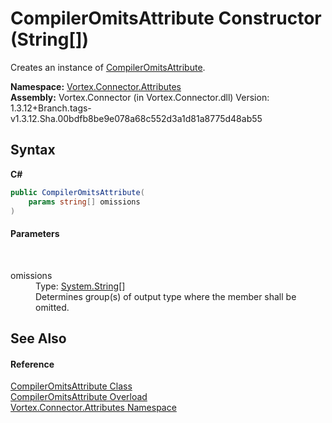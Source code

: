 # CompilerOmitsAttribute Constructor (String[])
 

Creates an instance of <a href="T_Vortex_Connector_Attributes_CompilerOmitsAttribute.md">CompilerOmitsAttribute</a>.

**Namespace:**&nbsp;<a href="N_Vortex_Connector_Attributes.md">Vortex.Connector.Attributes</a><br />**Assembly:**&nbsp;Vortex.Connector (in Vortex.Connector.dll) Version: 1.3.12+Branch.tags-v1.3.12.Sha.00bdfb8be9e078a68c552d3a1d81a8775d48ab55

## Syntax

**C#**<br />
``` C#
public CompilerOmitsAttribute(
	params string[] omissions
)
```


#### Parameters
&nbsp;<dl><dt>omissions</dt><dd>Type: <a href="https://docs.microsoft.com/dotnet/api/system.string" target="_blank">System.String</a>[]<br />Determines group(s) of output type where the member shall be omitted.</dd></dl>

## See Also


#### Reference
<a href="T_Vortex_Connector_Attributes_CompilerOmitsAttribute.md">CompilerOmitsAttribute Class</a><br /><a href="Overload_Vortex_Connector_Attributes_CompilerOmitsAttribute__ctor.md">CompilerOmitsAttribute Overload</a><br /><a href="N_Vortex_Connector_Attributes.md">Vortex.Connector.Attributes Namespace</a><br />